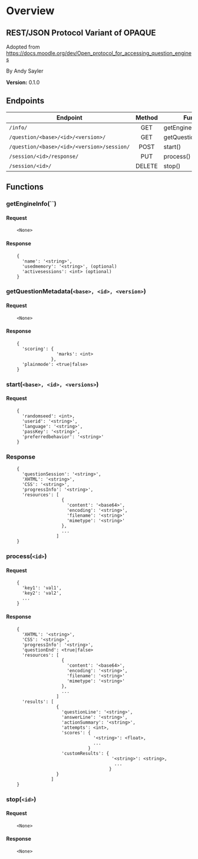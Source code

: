 # Overview #

## REST/JSON Protocol Variant of OPAQUE ##

Adopted from
https://docs.moodle.org/dev/Open_protocol_for_accessing_question_engines

By Andy Sayler

**Version:** 0.1.0

## Endpoints ##

| Endpoint                                   | Method | Function              |
| ------------------------------------------ |:------:| --------------------- |
| `/info/`                                   | GET    | getEngineInfo()       |
| `/question/<base>/<id>/<version>/`         | GET    | getQuestionMetadata() |
| `/question/<base>/<id>/<version>/session/` | POST   | start()               |
| `/session/<id>/response/`                  | PUT    | process()             |
| `/session/<id>/`                           | DELETE | stop()                |

## Functions ##

### getEngineInfo(``) ###
#### Request ####
```
    <None>
```
#### Response ####
```
    { 
      'name': '<string>',
      'usedmemory': '<string>', (optional)
      'activesessions': <int> (optional)
    }
```

### getQuestionMetadata(`<base>, <id>, <version>`) ###
#### Request ####
```
    <None>
```
#### Response ####
```
    { 
      'scoring': {
                   'marks': <int>
                 },
      'plainmode': <true|false>
    }
```

### start(`<base>, <id>, <versions>`) ###
#### Request ####
```
    {
      'randomseed': <int>,
      'userid': '<string>',
      'language': '<string>',
      'passKey': '<string>',
      'preferredbehavior': '<string>'
    }
```
### Response ###
```
    {
      'questionSession': '<string>',
      'XHTML': '<string>',
      'CSS': '<string>',
      'progressInfo': '<string>',
      'resources': [
                     {
                       'content': '<base64>',
                       'encoding': '<string>',
                       'filename': '<string>'
                       'mimetype': '<string>'
                     },
                     ...
                   ]
    }
```

### process(`<id>`) ###
#### Request ####
```
    {
      'key1': 'val1',
      'key2': 'val2',
      ...
    }
```
#### Response ####
```
    {
      'XHTML': '<string>',
      'CSS': '<string>',
      'progressInfo': '<string>',
      'questionEnd': <true|false>
      'resources': [
                     {
                       'content': '<base64>',
                       'encoding': '<string>',
                       'filename': '<string>'
                       'mimetype': '<string>'
                     },
                     ...
                   ]
      'results': [
                   {
                     'questionLine': '<string>',
                     'answerLine': '<string>',
                     'actionSummary': '<string>',
                     'attempts': <int>,
                     'scores': {
                                 '<string>': <float>,
                                 ...
                               }
                     'customResults': {
                                        '<string>': <string>,
                                         ...
                                       }
                   }
                 ]
    }
```

### stop(`<id>`) ###
#### Request ####
```
    <None>
```
#### Response ####
```
    <None>
```
